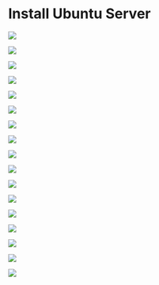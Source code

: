 # Install Ubuntu Server

![](https://github.com/JonmarCorpuz/SecondBrain/blob/main/Assets/More%20Assets/Ubuntu%20server%20install%20pt1.png)

![](https://github.com/JonmarCorpuz/SecondBrain/blob/main/Assets/More%20Assets/Ubuntu%20server%20install%20pt2.png)

![](https://github.com/JonmarCorpuz/SecondBrain/blob/main/Assets/More%20Assets/Ubuntu%20server%20install%20pt3.png)

![](https://github.com/JonmarCorpuz/SecondBrain/blob/main/Assets/More%20Assets/Ubuntu%20server%20install%20pt4.png)

![](https://github.com/JonmarCorpuz/SecondBrain/blob/main/Assets/More%20Assets/Ubuntu%20server%20install%20pt5.png)

![](https://github.com/JonmarCorpuz/SecondBrain/blob/main/Assets/More%20Assets/Ubuntu%20server%20install%20pt6.png)

![](https://github.com/JonmarCorpuz/SecondBrain/blob/main/Assets/More%20Assets/Ubuntu%20server%20install%20pt7.png)

![](https://github.com/JonmarCorpuz/SecondBrain/blob/main/Assets/More%20Assets/Ubuntu%20server%20install%20pt8.png)

![](https://github.com/JonmarCorpuz/SecondBrain/blob/main/Assets/More%20Assets/Ubuntu%20server%20install%20pt9.png)

![](https://github.com/JonmarCorpuz/SecondBrain/blob/main/Assets/More%20Assets/Ubuntu%20server%20install%20pt10.png)

![](https://github.com/JonmarCorpuz/SecondBrain/blob/main/Assets/More%20Assets/Ubuntu%20server%20install%20pt11.png)

![](https://github.com/JonmarCorpuz/SecondBrain/blob/main/Assets/More%20Assets/Ubuntu%20server%20install%20pt12.png)

![](https://github.com/JonmarCorpuz/SecondBrain/blob/main/Assets/More%20Assets/Ubuntu%20server%20install%20pt13.png)

![](https://github.com/JonmarCorpuz/SecondBrain/blob/main/Assets/More%20Assets/Ubuntu%20server%20install%20pt14.png)

![](https://github.com/JonmarCorpuz/SecondBrain/blob/main/Assets/More%20Assets/Ubuntu%20server%20install%20pt15.png)

![](https://github.com/JonmarCorpuz/SecondBrain/blob/main/Assets/More%20Assets/Ubuntu%20server%20install%20pt16.png)

![](https://github.com/JonmarCorpuz/SecondBrain/blob/main/Assets/More%20Assets/Ubuntu%20server%20install%20pt17.png)
